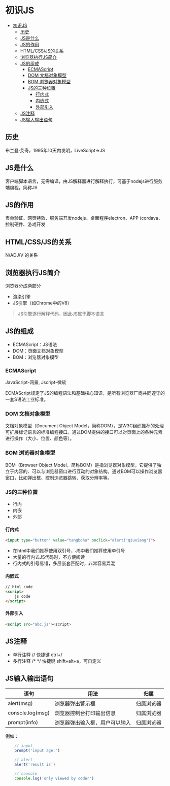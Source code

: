 # 初识JS
- [初识JS](#初识js)
	- [历史](#历史)
	- [JS是什么](#js是什么)
	- [JS的作用](#js的作用)
	- [HTML/CSS/JS的关系](#htmlcssjs的关系)
	- [浏览器执行JS简介](#浏览器执行js简介)
	- [JS的组成](#js的组成)
		- [ECMAScript](#ecmascript)
		- [DOM 文档对象模型](#dom-文档对象模型)
		- [BOM 浏览器对象模型](#bom-浏览器对象模型)
		- [JS的三种位置](#js的三种位置)
			- [行内式](#行内式)
			- [内嵌式](#内嵌式)
			- [外部引入](#外部引入)
	- [JS注释](#js注释)
	- [JS输入输出语句](#js输入输出语句)

## 历史
布兰登·艾奇，1995年10天内发明，LiveScript=>JS

## JS是什么 
客户端脚本语言，无需编译，由JS解释器进行解释执行，可基于nodejs进行服务端编程，简称JS

## JS的作用
表单验证、网页特效、服务端开发nodejs、桌面程序electron、APP (cordava、控制硬件、游戏开发

## HTML/CSS/JS的关系
N/ADJ/V 的关系

## 浏览器执行JS简介

浏览器分成两部分
- 渲染引擎
- JS引擎（如Chrome中的V8）

> JS引擎逐行解释代码，因此JS属于脚本语言

## JS的组成
- ECMAScript：JS语法
- DOM：页面文档对象模型 
- BOM：浏览器对象模型

### ECMAScript

JavaScript-网景, Jscript-微软

ECMAScript规定了JS的编程语法和基础核心知识，是所有浏览器厂商共同遵守的一套S语法工业标准。

### DOM 文档对象模型

文档对象模型（Document Object Model，简称DOM），是W3C组织推荐的处理可扩展标记语言的标准编程接口。通过DOM提供的接口可以对页面上的各种元素进行操作（大小、位置、颜色等）。

### BOM 浏览器对象模型

BOM（Browser Object Model，简称BOM）是指浏览器对象模型，它提供了独立于内容的、可以与浏览器窗口进行互动的对象结构。通过BOM可以操作浏览器窗口，比如弹出框、控制浏览器跳转、获取分辨率等。

### JS的三种位置
- 行内
- 内嵌
- 外部

#### 行内式

```html
<input type="button" value="tangbohu" onclick="alert('qiuxiang')">
```
- 在html中我们推荐使用双引号，JS中我们推荐使用单引号
- 大量的行内式JS代码时，不方便阅读
- 行内式的引号易错，多层嵌套匹配时，非常容易弄混

#### 内嵌式

```html
// html code
<script> 
	js code
</script>
```

#### 外部引入

```html
<script src="abc.js"><script>
```

## JS注释

- 单行注释 //	 快捷键 ctrl+/
- 多行注释 /* */	快捷键 shift+alt+a，可自定义

## JS输入输出语句

| 语句             | 用法                           | 归属       |
| ---------------- | ------------------------------ | ---------- |
| alert(msg)       | 浏览器弹出警示框               | 归属浏览器 |
| console.log(msg) | 浏览器控制台打印输出信息       | 归属浏览器 |
| prompt(info)     | 浏览器弹出输入框，用户可以输入 | 归属浏览器 |

例如：
```js
	// input
	prompt('input age:')

	// alert
	alert('result is')

	// console
	console.log('only viewed by coder')
```